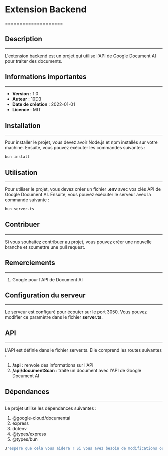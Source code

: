 # Extension Backend

====================

## Description

---

L'extension backend est un projet qui utilise l'API de Google Document AI pour traiter des documents.

## Informations importantes

---

- **Version** : 1.0
- **Auteur** : 10D3
- **Date de création** : 2022-01-01
- **Licence** : MIT

## Installation

---

Pour installer le projet, vous devez avoir Node.js et npm installés sur votre machine. Ensuite, vous pouvez exécuter les commandes suivantes :

```bash
bun install
```

## Utilisation

---

Pour utiliser le projet, vous devez créer un fichier **.env** avec vos clés API de Google Document AI. Ensuite, vous pouvez exécuter le serveur avec la commande suivante :

```bash
bun server.ts
```

## Contribuer

---

Si vous souhaitez contribuer au projet, vous pouvez créer une nouvelle branche et soumettre une pull request.

## Remerciements

---

1. Google pour l'API de Document AI

## Configuration du serveur

---

Le serveur est configuré pour écouter sur le port 3050. Vous pouvez modifier ce paramètre dans le fichier **server.ts**.

## API

---

L'API est définie dans le fichier server.ts. Elle comprend les routes suivantes :

1. **/api** : renvoie des informations sur l'API
2. **/api/documentScan** : traite un document avec l'API de Google Document AI

## Dépendances

---

Le projet utilise les dépendances suivantes :

1. @google-cloud/documentai
2. express
3. dotenv
4. @types/express
5. @types/bun

```bash
J'espère que cela vous aidera ! Si vous avez besoin de modifications ou d'ajouts, n'hésitez pas à me demander.
```
